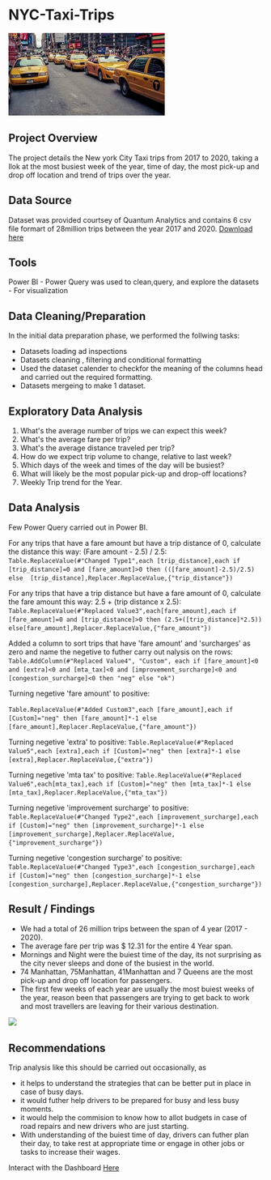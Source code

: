 # NYC-Taxi-Trips
![](https://github.com/KoreJosh/NYC-Taxi-Trips/blob/main/images%20(12).jpg)

## Project Overview
The project details the New york City Taxi trips from 2017 to 2020, taking a llok at the most busiest week of the year, time of day, the most pick-up and drop off location and trend of trips over the year.

## Data Source
Dataset was provided courtsey of Quantum Analytics and contains 6 csv file formart of 28million trips between the year 2017 and 2020.
[Download here](https://drive.google.com/drive/folders/1YN0FKtwIrXpanSUyGMJ6pw5JMsGJ6tFT?usp=drive_link)

## Tools
Power BI - Power Query was used to clean,query, and explore the datasets
         - For visualization

## Data Cleaning/Preparation

In the initial data preparation phase, we performed the follwing tasks:
- Datasets loading ad inspections
- Datasets cleaning , filtering and conditional formatting
- Used the dataset calender to checkfor the meaning of the columns head and carried out the required formatting.
- Datasets mergeing to make 1 dataset.

## Exploratory Data Analysis

1. What's the average number of trips we can expect this week?
2. What's the average fare per trip?
3. What's the average distance traveled per trip?
4. How do we expect trip volume to change, relative to last week?
5. Which days of the week and times of the day will be busiest?
6. What will likely be the most popular pick-up and drop-off locations?
7. Weekly Trip trend for the Year.

## Data Analysis
Few Power Query carried out in Power BI.

For any trips that have a fare amount but have a trip distance of 0, calculate the distance this way: (Fare amount - 2.5) / 2.5:
```Table.ReplaceValue(#"Changed Type1",each [trip_distance],each if [trip_distance]=0 and [fare_amount]>0 then (([fare_amount]-2.5)/2.5) else  [trip_distance],Replacer.ReplaceValue,{"trip_distance"})```

For any trips that have a trip distance but have a fare amount of 0, calculate the fare amount this way: 2.5 + (trip distance x 2.5):
```Table.ReplaceValue(#"Replaced Value3",each[fare_amount],each if [fare_amount]=0 and [trip_distance]>0 then (2.5+([trip_distance]*2.5)) else[fare_amount],Replacer.ReplaceValue,{"fare_amount"})```

 Added a column to sort trips that have 'fare amount' and 'surcharges' as zero and name the negetive to futher carry out nalysis on the rows:
 ```Table.AddColumn(#"Replaced Value4", "Custom", each if [fare_amount]<0 and [extra]<0 and [mta_tax]<0 and [improvement_surcharge]<0 and [congestion_surcharge]<0 then "neg" else "ok")```

Turning negetive 'fare amount' to positive:

 ```Table.ReplaceValue(#"Added Custom3",each [fare_amount],each if [Custom]="neg" then [fare_amount]*-1 else [fare_amount],Replacer.ReplaceValue,{"fare_amount"})```

Turning negetive 'extra' to positive:
```Table.ReplaceValue(#"Replaced Value5",each [extra],each if [Custom]="neg" then [extra]*-1 else [extra],Replacer.ReplaceValue,{"extra"})```

Turning negetive 'mta tax' to positive:
 ```Table.ReplaceValue(#"Replaced Value6",each[mta_tax],each if [Custom]="neg" then [mta_tax]*-1 else [mta_tax],Replacer.ReplaceValue,{"mta_tax"})```

Turning negetive 'improvement surcharge' to positive:
```Table.ReplaceValue(#"Changed Type2",each [improvement_surcharge],each if [Custom]="neg" then [improvement_surcharge]*-1 else [improvement_surcharge],Replacer.ReplaceValue,{"improvement_surcharge"})```

Turning negetive 'congestion surcharge' to positive:
```Table.ReplaceValue(#"Changed Type3",each [congestion_surcharge],each if [Custom]="neg" then [congestion_surcharge]*-1 else [congestion_surcharge],Replacer.ReplaceValue,{"congestion_surcharge"})```


## Result / Findings 
- We had a total of 26 million trips between the span of 4 year (2017 - 2020).
- The average fare per trip was $ 12.31 for the entire 4 Year span.
- Mornings and Night were the buiest time of the day, its not surprising as the city never sleeps and done of the busiest in the world.
- 74 Manhattan, 75Manhattan, 41Manhattan and 7 Queens are the most pick-up and drop off location for passengers.
- The first few weeks of each year are usually the most buiest weeks of the year, reason been that passengers are trying to get back to work and most travellers are leaving for their various destination.

![](https://github.com/KoreJosh/NYC-Taxi-Trips/blob/main/NYC%20TAXI%20DASHBOARD.jpg)

## Recommendations
Trip analysis like this should be carried out occasionally, as 
- it helps to understand the  strategies that can be better put in place in case of busy days.
- it would futher help drivers to be prepared for busy and less busy moments.
- it would help the commision to know how to allot budgets in case of road repairs and  new drivers who are just starting.
- With understanding of the buiest time of day, drivers can futher plan their day, to take rest at appropriate time or engage in other jobs or tasks to increase their wages.
      
 Interact with the Dashboard [Here](https://app.powerbi.com/links/ds5q2doDnp?ctid=68729aab-8399-4b73-a28a-1b26ee64a17f&pbi_source=linkShare)     
























  
